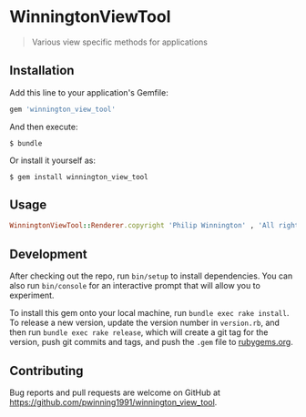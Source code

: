 # WinningtonViewTool

> Various view specific methods for applications

## Installation

Add this line to your application's Gemfile:

```ruby
gem 'winnington_view_tool'
```

And then execute:

    $ bundle

Or install it yourself as:

    $ gem install winnington_view_tool

## Usage
```ruby
WinningtonViewTool::Renderer.copyright 'Philip Winnington' , 'All rights reserved'
```

## Development

After checking out the repo, run `bin/setup` to install dependencies. You can also run `bin/console` for an interactive prompt that will allow you to experiment.

To install this gem onto your local machine, run `bundle exec rake install`. To release a new version, update the version number in `version.rb`, and then run `bundle exec rake release`, which will create a git tag for the version, push git commits and tags, and push the `.gem` file to [rubygems.org](https://rubygems.org).

## Contributing

Bug reports and pull requests are welcome on GitHub at https://github.com/pwinning1991/winnington_view_tool.
